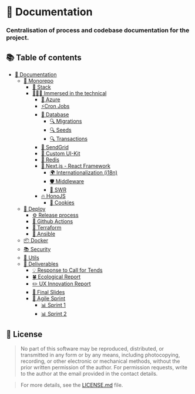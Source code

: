 # 📝 Documentation

### Centralisation of process and codebase documentation for the project.

## 📚 Table of contents

- [📝 Documentation](README.md)
  - [🧠 Monorepo](./monorepo/README.md)
    - [🧩 Stack](./monorepo/stack/README.md)
    - [👨🏻‍🔬 Immersed in the technical](./monorepo/tech/README.md)
      - [💨 Azure](./monorepo/tech/azure/README.md)
      - [⚡️Cron Jobs](./monorepo/tech/cron/README.md)
      - [💾 Database](./monorepo/tech/db/README.md)
        - [🔍 Migrations](./monorepo/tech/db/migrations/README.md)
        - [🔍 Seeds](./monorepo/tech/db/seeds/README.md)
        - [🔍 Transactions](./monorepo/tech/db/transactions/README.md)
      - [🐥 SendGrid](./monorepo/tech/sendgrid/README.md)
      - [🎨 Custom UI-Kit](./monorepo/tech/ui/README.md)
      - [🎒 Redis](./monorepo/tech/redis/README.md)
      - [🎩 Next.js - React Framework](./monorepo/tech/nextjs/README.md)
        - [🌍 Internationalization (i18n)](./monorepo/tech/nextjs/i18n/README.md)
        - [🛡️ Middleware](./monorepo/tech/nextjs/middleware/README.md)
        - [💾 SWR](./monorepo/tech/nextjs/swr/README.md)
      - [🔥 HonoJS](./monorepo/tech/hono/README.md)
        - [🍪 Cookies](./monorepo/tech/hono/cookies/README.md)
  - [🚀 Deploy](./deploy/README.md)
    - [⚙️ Release process](./deploy/release/README.md)
    - [🤖 Github Actions](./deploy/workflows/README.md)
    - [💠 Terraform](./deploy/infra/terraform/README.md)
    - [🧰 Ansible](./deploy/infra/ansible/README.md)
  - [📦 Docker](./docker/README.md)
  - [📚 Security](./security/README.md)
  - [📝 Utils](./utils/README.md)
  - [🔗 Deliverables](./report)
    - [💡 Response to Call for Tends](./report/Call_for_tends.pdf)
    - [🍀 Ecological Report](./report/Eco_Report.pdf)
    - [✏️ UX Innovation Report](./report/Innovation_Report.pdf)
    - [📖 Final Slides](./report/Final_Slides.pdf)
    - [📅 Agile Sprint](../sprints-reports)
      - [📊 Sprint 1](../sprints-reports/sprint-1/sprint-report.md)
      - [📊 Sprint 2](../sprints-reports/sprint-2/sprint-report.md)

## 📝 License

> No part of this software may be reproduced, distributed, or transmitted in any form or by any means, including
> photocopying, recording, or other electronic or mechanical methods, without the prior written permission of the
> author.
> For permission requests, write to the author at the email provided in the contact details.

> For more details, see the [LICENSE.md](../LICENSE.md) file.
